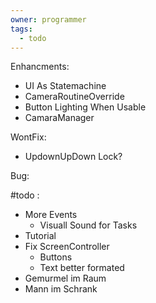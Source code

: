 ```yaml
---
owner: programmer
tags:
  - todo
---
```

Enhancments:
- UI As Statemachine
- CameraRoutineOverride
- Button Lighting When Usable
- CamaraManager

WontFix:
- UpdownUpDown Lock?

Bug:

#todo :
- More Events
	- Visuall Sound for Tasks
- Tutorial
- Fix ScreenController
	- Buttons
	- Text better formated
- Gemurmel im Raum
- Mann im Schrank